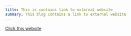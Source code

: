 ```yaml
---
title: This is contains link to external website
summary: This blog contains a link to external website
---
```




[Click this website](https://www.google.com)